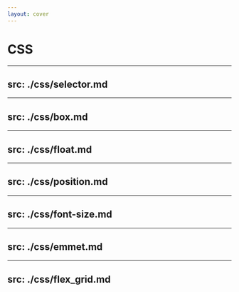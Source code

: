 ```yaml
---
layout: cover
---
```


# CSS

<Toc mode="all" minDepth="2" />

---
src: ./css/selector.md
---

---
src: ./css/box.md
---

---
src: ./css/float.md
---

---
src: ./css/position.md
---

---
src: ./css/font-size.md
---

---
src: ./css/emmet.md
---

---
src: ./css/flex_grid.md
---
